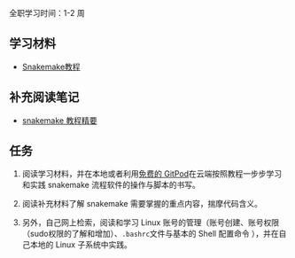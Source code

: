 全职学习时间：1-2 周

## 学习材料

- [Snakemake教程](https://snakemake.readthedocs.io/en/stable/tutorial/tutorial.html)

## 补充阅读笔记

- [snakemake 教程精要](https://shixiangwang.github.io/posts/2024-02-28-snakemake-basics/)

## 任务

1. 阅读学习材料，并在本地或者利用[免费的 GitPod](https://snakemake.readthedocs.io/en/stable/tutorial/setup.html#run-tutorial-for-free-in-the-cloud-via-gitpod)在云端按照教程一步步学习和实践 snakemake 流程软件的操作与脚本的书写。
2. 阅读补充材料了解 snakemake 需要掌握的重点内容，揣摩代码含义。

3. 另外，自己网上检索，阅读和学习 Linux 账号的管理（账号创建、账号权限（sudo权限的了解和增加）、`.bashrc`文件与基本的 Shell 配置命令 ），并在自己本地的 Linux 子系统中实践。